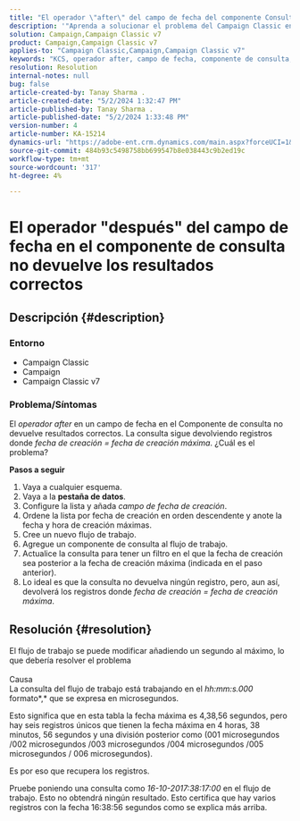 ```yaml
---
title: "El operador \"after\" del campo de fecha del componente Consulta no devuelve los resultados correctos"
description: '"Aprenda a solucionar el problema del Campaign Classic en el que el operador después de un campo de fecha en el componente Query no devuelve resultados correctos".'
solution: Campaign,Campaign Classic v7
product: Campaign,Campaign Classic v7
applies-to: "Campaign Classic,Campaign,Campaign Classic v7"
keywords: "KCS, operador after, campo de fecha, componente de consulta, campaign classic"
resolution: Resolution
internal-notes: null
bug: false
article-created-by: Tanay Sharma .
article-created-date: "5/2/2024 1:32:47 PM"
article-published-by: Tanay Sharma .
article-published-date: "5/2/2024 1:33:48 PM"
version-number: 4
article-number: KA-15214
dynamics-url: "https://adobe-ent.crm.dynamics.com/main.aspx?forceUCI=1&pagetype=entityrecord&etn=knowledgearticle&id=05cfa972-8808-ef11-9f8a-6045bd026dc7"
source-git-commit: 484b93c5498758bb699547b8e038443c9b2ed19c
workflow-type: tm+mt
source-wordcount: '317'
ht-degree: 4%

---
```


# El operador &quot;después&quot; del campo de fecha en el componente de consulta no devuelve los resultados correctos

## Descripción {#description}


### <b>Entorno</b>

- Campaign Classic
- Campaign
- Campaign Classic v7




### <b>Problema/Síntomas</b>

El *operador after* en un campo de fecha en el Componente de consulta no devuelve resultados correctos. La consulta sigue devolviendo registros donde *fecha de creación = fecha de creación máxima*. ¿Cuál es el problema?



<b>Pasos a seguir</b>



1. Vaya a cualquier esquema.
2. Vaya a la <b>pestaña de datos</b>.
3. Configure la lista y añada *campo de fecha de creación*.
4. Ordene la lista por fecha de creación en orden descendente y anote la fecha y hora de creación máximas.
5. Cree un nuevo flujo de trabajo.
6. Agregue un componente de consulta al flujo de trabajo.
7. Actualice la consulta para tener un filtro en el que la fecha de creación sea posterior a la fecha de creación máxima (indicada en el paso anterior).
8. Lo ideal es que la consulta no devuelva ningún registro, pero, aun así, devolverá los registros donde *fecha de creación = fecha de creación máxima*.





## Resolución {#resolution}




El flujo de trabajo se puede modificar añadiendo un segundo al máximo, lo que debería resolver el problema
<br><br>Causa<br>
La consulta del flujo de trabajo está trabajando en el *hh:mm:s.000* formato*,* que se expresa en microsegundos.

Esto significa que en esta tabla la fecha máxima es 4,38,56 segundos, pero hay seis registros únicos que tienen la fecha máxima en 4 horas, 38 minutos, 56 segundos y una división posterior como (001 microsegundos /002 microsegundos /003 microsegundos /004 microsegundos /005 microsegundos / 006 microsegundos).

Es por eso que recupera los registros.

Pruebe poniendo una consulta como *16-10-2017:38:17:00* en el flujo de trabajo. Esto no obtendrá ningún resultado. Esto certifica que hay varios registros con la fecha 16:38:56 segundos como se explica más arriba.
